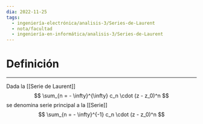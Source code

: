 ```yaml
---
dia: 2022-11-25
tags:
  - ingeniería-electrónica/analisis-3/Series-de-Laurent
  - nota/facultad
  - ingeniería-en-informática/analisis-3/Series-de-Laurent
---
```

# Definición
---
Dada la [[Serie de Laurent]] $$ \sum_{n = - \infty}^{\infty} c_n \cdot (z - z_0)^n  $$ se denomina serie principal a la [[Serie]] $$ \sum_{n = - \infty}^{-1} c_n \cdot (z - z_0)^n $$